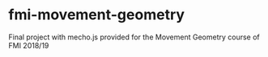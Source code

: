# fmi-movement-geometry
Final project with mecho.js provided for the Movement Geometry course of FMI 2018/19
